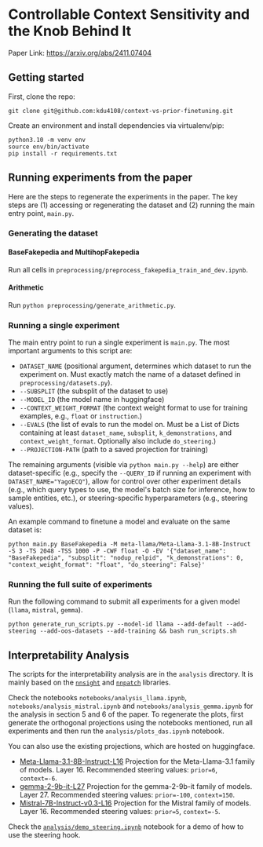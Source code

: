 # Controllable Context Sensitivity and the Knob Behind It
Paper Link: https://arxiv.org/abs/2411.07404

## Getting started
First, clone the repo:
```
git clone git@github.com:kdu4108/context-vs-prior-finetuning.git
```

Create an environment and install dependencies via virtualenv/pip:
```
python3.10 -m venv env
source env/bin/activate
pip install -r requirements.txt
```

## Running experiments from the paper
Here are the steps to regenerate the experiments in the paper. The key steps are (1) accessing or regenerating the dataset and (2) running the main entry point, `main.py`.

### Generating the dataset
#### BaseFakepedia and MultihopFakepedia
Run all cells in `preprocessing/preprocess_fakepedia_train_and_dev.ipynb`.

#### Arithmetic
Run `python preprocessing/generate_arithmetic.py`.

### Running a single experiment
The main entry point to run a single experiment is `main.py`. The most important arguments to this script are:
* `DATASET_NAME` (positional argument, determines which dataset to run the experiment on. Must exactly match the name of a dataset defined in `preprocessing/datasets.py`).
* `--SUBSPLIT` (the subsplit of the dataset to use)
* `--MODEL_ID` (the model name in huggingface)
* `--CONTEXT_WEIGHT_FORMAT` (the context weight format to use for training examples, e.g., `float` or `instruction`.)
* `--EVALS` (the list of evals to run the model on. Must be a List of Dicts containing at least `dataset_name`, `subsplit`, `k_demonstrations`, and `context_weight_format`. Optionally also include `do_steering`.)
* `--PROJECTION-PATH` (path to a saved projection for training)

The remaining arguments (visible via `python main.py --help`) are either dataset-specific (e.g., specify the `--QUERY_ID` if running an experiment with `DATASET_NAME="YagoECQ"`), allow for control over other experiment details (e.g., which query types to use, the model's batch size for inference, how to sample entities, etc.), or steering-specific hyperparameters (e.g., steering values).

An example command to finetune a model and evaluate on the same dataset is:
```
python main.py BaseFakepedia -M meta-llama/Meta-Llama-3.1-8B-Instruct -S 3 -TS 2048 -TSS 1000 -P -CWF float -O -EV '{"dataset_name": "BaseFakepedia", "subsplit": "nodup_relpid", "k_demonstrations": 0, "context_weight_format": "float", "do_steering": False}'
```

### Running the full suite of experiments
Run the following command to submit all experiments for a given model (`llama`, `mistral`, `gemma`).
```
python generate_run_scripts.py --model-id llama --add-default --add-steering --add-oos-datasets --add-training && bash run_scripts.sh
```

## Interpretability Analysis

The scripts for the interpretability analysis are in the `analysis` directory. 
It is mainly based on the [`nnsight`](http://nnsight.net) and [`nnpatch`](https://github.com/jkminder/nnpatch) libraries.

Check the notebooks `notebooks/analysis_llama.ipynb`, `notebooks/analysis_mistral.ipynb` and `notebooks/analysis_gemma.ipynb` for the analysis in section 5 and 6 of the paper. To regenerate the plots, first generate the orthogonal projections using the notebooks mentioned, run all experiments and then run the `analysis/plots_das.ipynb` notebook.

You can also use the existing projections, which are hosted on huggingface. 
- [Meta-Llama-3.1-8B-Instruct-L16](https://huggingface.co/jkminder/CTXPRIOR-Projection-Meta-Llama-3.1-8B-Instruct-L16) Projection for the Meta-Llama-3.1 family of models. Layer 16. Recommended steering values: `prior=6`, `context=-6`.
- [gemma-2-9b-it-L27](https://huggingface.co/jkminder/CTXPRIOR-Projection-gemma-2-9b-it-L27) Projection for the gemma-2-9b-it family of models. Layer 27. Recommended steering values: `prior=-100`, `context=150`.
- [Mistral-7B-Instruct-v0.3-L16](https://huggingface.co/jkminder/CTXPRIOR-Projection-Mistral-7B-Instruct-v0.3-L16) Projection for the Mistral family of models. Layer 16. Recommended steering values: `prior=5`, `context=-5`.

Check the [`analysis/demo_steering.ipynb`](analysis/demo_steering.ipynb) notebook for a demo of how to use the steering hook.
